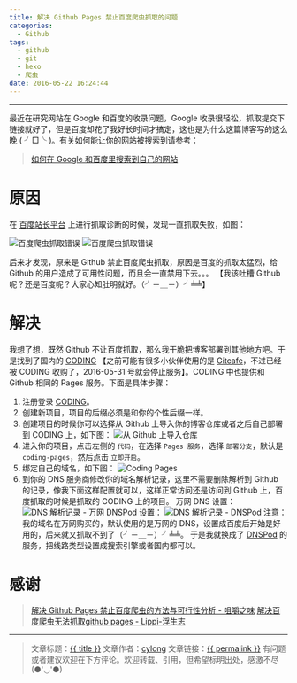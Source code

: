 ```yaml
---
title: 解决 Github Pages 禁止百度爬虫抓取的问题
categories:
  - Github
tags:
  - github
  - git
  - hexo
  - 爬虫
date: 2016-05-22 16:24:44
---
```

---

最近在研究网站在 Google 和百度的收录问题，Google 收录很轻松，抓取提交下链接就好了，但是百度却花了我好长时间才搞定，这也是为什么这篇博客写的这么晚 ( ╯□╰ )。有关如何能让你的网站被搜索到请参考：

> [如何在 Google 和百度里搜索到自己的网站][1]

<!-- more -->

# 原因

在 [百度站长平台][2] 上进行抓取诊断的时候，发现一直抓取失败，如图：

![百度爬虫抓取错误](spider-test.png)
![百度爬虫抓取错误](exception.png)

后来才发现，原来是 Github 禁止百度爬虫抓取，原因是百度的抓取太猛烈，给 Github 的用户造成了可用性问题，而且会一直禁用下去。。。 【我该吐槽 Github 呢？还是百度呢？大家心知肚明就好。（╯－＿－）╯╧╧】

# 解决

我想了想，既然 Github 不让百度抓取，那么我干脆把博客部署到其他地方吧。于是找到了国内的 [CODING][4] 【之前可能有很多小伙伴使用的是 [Gitcafe][5]，不过已经被 CODING 收购了，2016-05-31 号就会停止服务】。CODING 中也提供和 Github 相同的 Pages 服务。下面是具体步骤：

1. 注册登录 [CODING][4]。
2. 创建新项目，项目的后缀必须是和你的个性后缀一样。
3. 创建项目的时候你可以选择从 Github 上导入你的博客仓库或者之后自己部署到 CODING 上，如下图：
![从 Github 上导入仓库](import-from-github.png)
4. 进入你的项目，点击左侧的 `代码`，在选择 `Pages 服务`，选择 `部署分支`，默认是 `coding-pages`，然后点击 `立即开启`。
5. 绑定自己的域名，如下图：
![Coding Pages](coding-pages.png)
6. 到你的 DNS 服务商修改你的域名解析记录，这里不需要删除解析到 Github 的记录，像我下面这样配置就可以，这样正常访问还是访问到 Github 上，百度抓取的时候是抓取的 CODING 上的项目。
万网 DNS 设置：
![DNS 解析记录 - 万网](dns-parse.png)
DNSPod 设置：
![DNS 解析记录 - DNSPod](dns-parse-dnspod.png)
注意：我的域名在万网购买的，默认使用的是万网的 DNS，设置成百度后开始是好用的，后来就又抓取不到了（╯－＿－）╯╧╧。 于是我就换成了 [DNSPod][6] 的服务，把线路类型设置成搜索引擎或者国内都可以。

# 感谢

> [解决 Github Pages 禁止百度爬虫的方法与可行性分析 - 咀嚼之味][3]
> [解决百度爬虫无法抓取github pages - Lippi-浮生志][7]

---

> 文章标题：<a href='{{ permalink }}' title='{{ title }}' >{{ title }}</a>
> 文章作者：[cylong](http://www.cylong.com/about/ "cylong")
> 文章链接：<a href='{{ permalink }}' title='{{ title }}' >{{ permalink }}</a>
> 有问题或者建议欢迎在下方评论。欢迎转载、引用，但希望标明出处，感激不尽(●'◡'●)

[1]: http://www.cylong.com/blog/2016/05/22/google-baidu-search/ "如何在 Google 和百度里搜索到自己的网站"
[2]: http://zhanzhang.baidu.com/ "百度站长平台"
[3]: http://jerryzou.com/posts/feasibility-of-allowing-baiduSpider-for-Github-Pages/ "解决 Github Pages 禁止百度爬虫的方法与可行性分析 - 咀嚼之味"
[4]: https://coding.net "CODING"
[5]: https://gitcafe.com/ "Gitcafe"
[6]: https://www.dnspod.cn/ "DNSPod-免费智能DNS解析服务商"
[7]: http://www.ezlippi.com/blog/2016/02/baidu-spider-forbidden.html "解决百度爬虫无法抓取github pages - Lippi-浮生志"
